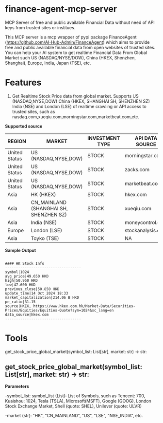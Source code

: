 # finance-agent-mcp-server
MCP Server of free and public available Financial Data without need of API keys from trusted sites or institues. 

This MCP server is a mcp wrapper of pypi package FinanceAgent (https://github.com/AI-Hub-Admin/FinanceAgent) which aims to 
provide free and public available financial data from open websites of trusted sites. You can help your AI system to get realtime Financial Data From Global Market such US (NASDAQ/NYSE/DOW), China (HKEX, Shenzhen, Shanghai), Europe, India, Japan (TSE), etc.


# Features

1. Get Realtime Stock Price data from global market. Supports US (NASDAQ,NYSE,DOW) China (HKEX, SHANGHAI SH, SHENZHEN SZ) India (NSE) and London (LSE) of realtime 
crawling or API access to trusted sites, such as nasdaq.com,xueqiu.com,morningstar.com,marketbeat.com,etc.


**Supported source**

|  REGION  | MARKET| INVESTMENT TYPE | API DATA SOURCE   |
|  ----  | ----  | ----  | ----  | 
|  United Status  | US (NASDAQ,NYSE,DOW) | STOCK  | morningstar.com |
|  United Status  | US (NASDAQ,NYSE,DOW)  | STOCK  | zacks.com |
|  United Status  | US (NASDAQ,NYSE,DOW)  | STOCK  | marketbeat.com |
|  Asia  | HK (HKEX) | STOCK  | hkex.com |
|  Asia  | CN_MAINLAND (SHANGHAI SH, SHENZHEN SZ) | STOCK  | xueqiu.com |
|  Asia  | India (NSE) | STOCK  |  moneycontrol.com  |
|  Europe  | London (LSE) | STOCK  | stockanalysis.com |
|  Asia  | Toyko (TSE) | STOCK  | NA |



**Sample Output**

```

#### HK Stock Info
-----------------------------------
symbol|1024
avg_price|49.650 HKD
high|50.950 HKD
low|47.600 HKD
previous_close|50.850 HKD
update_time|14 Oct 2024 18:33
market_capitalization|214.06 B HKD
pe_ratio|31.15
source|HKEX, https://www.hkex.com.hk/Market-Data/Securities-Prices/Equities/Equities-Quote?sym=1024&sc_lang=en
data_source|hkex.com
-----------------------------------
```


# Tools
get_stock_price_global_market(symbol_list: List[str], market: str) -> str:

## get_stock_price_global_market(symbol_list: List[str], market: str) -> str:

**Parameters**

-symbol_list: symbol_list (List): List of Symbols, such as Tencent: 700, Kuaishou: 1024, Tesla (TSLA), Microsoft(MSFT), Google (GOOG), London Stock Exchange Market, Shell (quote: SHEL), Unilever (quote: ULVR)

-market (str): "HK", "CN_MAINLAND", "US", "LSE", "NSE_INDIA", etc.



